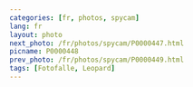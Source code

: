```yaml
---
categories: [fr, photos, spycam]
lang: fr
layout: photo
next_photo: /fr/photos/spycam/P0000447.html
picname: P0000448
prev_photo: /fr/photos/spycam/P0000449.html
tags: [Fotofalle, Leopard]
---
```

